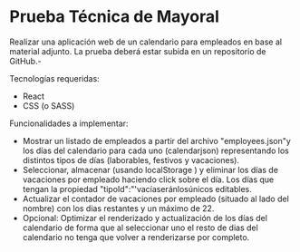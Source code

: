 # Prueba Técnica de Mayoral

Realizar una aplicación web de un calendario para empleados en base al material adjunto. La prueba
deberá estar subida en un repositorio de GitHub.-

Tecnologías requeridas:
- React
- CSS (o SASS)

Funcionalidades a implementar:

* Mostrar un listado de empleados a partir del archivo "employees.json"y los días del calendario para
cada uno (calendarjson) representando los distintos tipos de días (laborables, festivos y vacaciones).
* Seleccionar, almacenar (usando localStorage ) y eliminar los días de vacaciones por empleado
haciendo click sobre el día. Los días que tengan la propiedad "tipoId":"'vacíaseránlosúnicos
editables.
* Actualizar el contador de vacaciones por empleado (situado al lado del nombre) con los dias restantes
y un máximo de 22.
* Opcional: Optimizar el renderizado y actualización de los días del calendario de forma que al
seleccionar uno el resto de dias del calendario no tenga que volver a renderizarse por completo.
